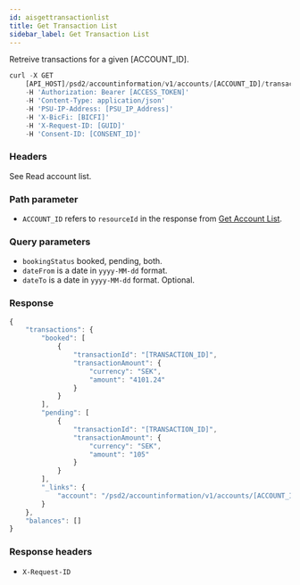 ```yaml
---
id: aisgettransactionlist
title: Get Transaction List
sidebar_label: Get Transaction List
---
```

Retreive transactions for a given [ACCOUNT_ID].
```javascript
curl -X GET
    [API_HOST]/psd2/accountinformation/v1/accounts/[ACCOUNT_ID]/transactions?bookingStatus=[BOOKING_STATUS]&dateFrom=[DATE_FROM]
    -H 'Authorization: Bearer [ACCESS_TOKEN]'
    -H 'Content-Type: application/json'
    -H 'PSU-IP-Address: [PSU_IP_Address]'
    -H 'X-BicFi: [BICFI]'
    -H 'X-Request-ID: [GUID]'
    -H 'Consent-ID: [CONSENT_ID]'
```

### Headers

See Read account list.

### Path parameter

- `ACCOUNT_ID` refers to `resourceId` in the response from [Get Account List](#get-account-list).

### Query parameters

- `bookingStatus` booked, pending, both.
- `dateFrom` is a date in `yyyy-MM-dd` format.
- `dateTo` is a date in `yyyy-MM-dd` format. Optional.

### Response
```javascript
{
    "transactions": {
        "booked": [
            {
                "transactionId": "[TRANSACTION_ID]",
                "transactionAmount": {
                    "currency": "SEK",
                    "amount": "4101.24"
                }
            }
        ],
        "pending": [
            {
                "transactionId": "[TRANSACTION_ID]",
                "transactionAmount": {
                    "currency": "SEK",
                    "amount": "105"
                }
            }
        ],
        "_links": {
            "account": "/psd2/accountinformation/v1/accounts/[ACCOUNT_ID]"
        }
    },
    "balances": []
}
```

### Response headers

- `X-Request-ID`